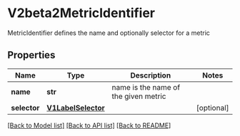 # V2beta2MetricIdentifier

MetricIdentifier defines the name and optionally selector for a metric
## Properties
Name | Type | Description | Notes
------------ | ------------- | ------------- | -------------
**name** | **str** | name is the name of the given metric | 
**selector** | [**V1LabelSelector**](V1LabelSelector.md) |  | [optional] 

[[Back to Model list]](../README.md#documentation-for-models) [[Back to API list]](../README.md#documentation-for-api-endpoints) [[Back to README]](../README.md)


